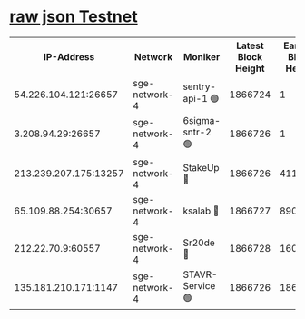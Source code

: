 
[raw json Testnet](https://rpc-check.sget.stavr.tech/sget/rpc-sget-result.json)
=


<table><tr><th>IP-Address</th><th>Network</th><th>Moniker</th><th>Latest Block Height</th><th>Earliest Block Height</th><th>Catching Up</th><th>Tx Index</th><th>Voting Power</th><th>Scan Time</th></tr><tr><td>54.226.104.121:26657</td><td>sge-network-4</td><td>sentry-api-1 🟢</td><td>1866724</td><td>1</td><td>False</td><td>on</td><td>0</td><td>2024-03-05T10:15:03.384224572UTC</td></tr><tr><td>3.208.94.29:26657</td><td>sge-network-4</td><td>6sigma-sntr-2 🟢</td><td>1866726</td><td>1</td><td>False</td><td>on</td><td>0</td><td>2024-03-05T10:15:12.660240279UTC</td></tr><tr><td>213.239.207.175:13257</td><td>sge-network-4</td><td>StakeUp 🔴</td><td>1866726</td><td>411001</td><td>False</td><td>off</td><td>100</td><td>2024-03-05T10:15:11.757413408UTC</td></tr><tr><td>65.109.88.254:30657</td><td>sge-network-4</td><td>ksalab 🔴</td><td>1866727</td><td>890001</td><td>False</td><td>off</td><td>2736</td><td>2024-03-05T10:15:19.090227879UTC</td></tr><tr><td>212.22.70.9:60557</td><td>sge-network-4</td><td>Sr20de 🔴</td><td>1866728</td><td>1608978</td><td>False</td><td>on</td><td>104</td><td>2024-03-05T10:15:21.490098672UTC</td></tr><tr><td>135.181.210.171:1147</td><td>sge-network-4</td><td>STAVR-Service 🟢</td><td>1866726</td><td>1863001</td><td>False</td><td>on</td><td>0</td><td>2024-03-05T10:15:12.074674650UTC</td></tr></table>
